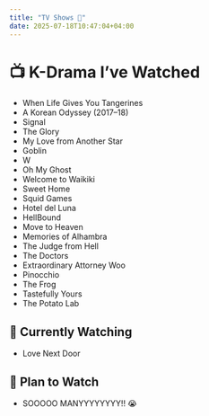 ```yaml
---
title: "TV Shows 🎥"
date: 2025-07-18T10:47:04+04:00
---
```


# 📺 K-Drama I’ve Watched


- When Life Gives You Tangerines
- A Korean Odyssey (2017–18)
- Signal
- The Glory
- My Love from Another Star
- Goblin
- W
- Oh My Ghost
- Welcome to Waikiki
- Sweet Home
- Squid Games
- Hotel del Luna
- HellBound
- Move to Heaven
- Memories of Alhambra
- The Judge from Hell
- The Doctors
- Extraordinary Attorney Woo
- Pinocchio
- The Frog
- Tastefully Yours
- The Potato Lab

## 👀 Currently Watching

- Love Next Door
 
## 📝 Plan to Watch 

- SOOOOO MANYYYYYYYY!! 😭